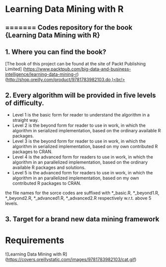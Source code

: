 # Learning Data Mining with R
=======
Codes repository for the book {Learning Data Mining with R}
------------

## 1. Where you can find the book?

[The book of this project can be found at the site of Packt Publishing Limited] (https://www.packtpub.com/big-data-and-business-intelligence/learning-data-mining-r) (http://shop.oreilly.com/product/9781783982103.do,)<br/>

## 2. Every algorithm will be provided in five levels of difficulty.<br/>

+ Level 1 is the basic form for reader to understand the algorithm in a straight way.<br/>
+ Level 2 is the beyond form for reader to use in work, in which the algorithm in serialized implementation, based on the ordinary available R packages.<br/>
+ Level 3 is the beyond form for reader to use in work, in which the algorithm in serialized implementation, based on my own contributed R packages to CRAN.<br/>
+ Level 4 is the advanced form for readers to use in work, in which the algorithm in an parallelized implementation, based on the ordinary available R packages and solutions.<br/>
+ Level 5 is the advanced form for readers to use in work, in which the algorithm in an parallelized implementation, based on my own contributed R packages to CRAN.<br/>

the file names for the sorce codes are suffixed with *_basic.R, *_beyond1.R, *_beyond2.R, *_advanced1.R, *_advanced2.R respectively w.r.t. above 5 levels.

## 3. Target for a brand new data mining framework

# Requirements

![Learning Data Mining with R] (https://covers.oreillystatic.com/images/9781783982103/cat.gif)


